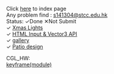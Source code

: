 Click <a href="https://rickylok927.github.io/3W3D_HW/index.html">here</a> to index page
<br>
Any problem find : <a href="s141304@stcc.edu.hk">s141304@stcc.edu.hk</a>
<br>
Status: ✓Done ✕Not Submit
<br>
✓ <a href="https://rickylok927.github.io/3W3D_HW/HW/HW1.html">Xmas Lights</a>
<br>
✓ <a href="https://rickylok927.github.io/3W3D_HW/HW/HW2.html">HTML Input & Vector3 API</a>
<br>
✓ <a href="https://rickylok927.github.io/3W3D_HW/HW/HW3.html">gallery</a>
<br>
✓ <a href="https://rickylok927.github.io/3W3D_HW/HW/HW4.html">Patio design</a>

CGL_HW:
<br>
<a href="https://rickylok927.github.io/3W3D_HW/CGL_HW/module_keyframe/main.html">keyframe(module)</a>
